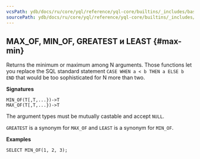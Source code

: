 ```yaml
---
vcsPath: ydb/docs/ru/core/yql/reference/yql-core/builtins/_includes/basic/max_min.md
sourcePath: ydb/docs/ru/core/yql/reference/yql-core/builtins/_includes/basic/max_min.md
---
```

## MAX_OF, MIN_OF, GREATEST и LEAST {#max-min}

Returns the minimum or maximum among N arguments. Those functions let you replace the SQL standard statement `CASE WHEN a < b THEN a ELSE b END` that would be too sophisticated for N more than two.

**Signatures**
```
MIN_OF(T[,T,...})->T
MAX_OF(T[,T,...})->T
```

The argument types must be mutually castable and accept `NULL`.

`GREATEST` is a synonym for `MAX_OF` and `LEAST` is a synonym for `MIN_OF`.

**Examples**
```yql
SELECT MIN_OF(1, 2, 3);
```
